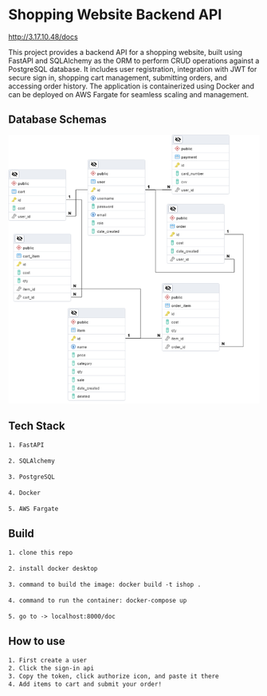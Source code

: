 # Shopping Website Backend API

<http://3.17.10.48/docs>

This project provides a backend API for a shopping website, built using FastAPI and SQLAlchemy as the ORM to perform CRUD operations against a PostgreSQL database. It includes user registration, integration with JWT for secure sign in, shopping cart management, submitting orders, and accessing order history. The application is containerized using Docker and can be deployed on AWS Fargate for seamless scaling and management.

## Database Schemas

![ishop db](pics/ishop.png)

## Tech Stack
    1. FastAPI

    2. SQLAlchemy

    3. PostgreSQL

    4. Docker

    5. AWS Fargate

## Build
    1. clone this repo

    2. install docker desktop

    3. command to build the image: docker build -t ishop .

    4. command to run the container: docker-compose up

    5. go to -> localhost:8000/doc

## How to use

    1. First create a user
    2. Click the sign-in api
    3. Copy the token, click authorize icon, and paste it there
    4. Add items to cart and submit your order!